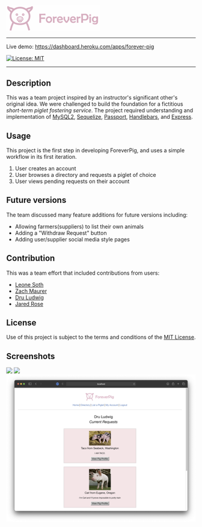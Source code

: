 <img src="./public/assets/images/forever-pig-logo.png" width="250px">
<hr>
  Live demo: <a href="https://dashboard.heroku.com/apps/forever-pig">https://dashboard.heroku.com/apps/forever-pig</a> 

  [![License: MIT](https://img.shields.io/badge/License-MIT-yellow.svg)](https://opensource.org/licenses/MIT)

  <hr>

  ## Description
  This was a team project inspired by an instructor's significant other's original idea. We were challenged to build the foundation for a fictitious <i>short-term piglet fostering service</i>. The project required understanding and implementation of [MySQL2](https://www.npmjs.com/package/mysql2), [Sequelize](https://www.npmjs.com/package/sequelize), [Passport](https://www.npmjs.com/package/passport), [Handlebars](https://www.npmjs.com/package/handlebars), and [Express](https://www.npmjs.com/package/express). 

## Usage
  This project is the first step in developing ForeverPig, and uses a simple workflow in its first iteration.
  1. User creates an account
  2. User browses a directory and requests a piglet of choice
  3. User views pending requests on their account

## Future versions
  The team discussed many feature additions for future versions including:
  - Allowing farmers(suppliers) to list their own animals
  - Adding a "Withdraw Request" button
  - Adding user/supplier social media style pages

## Contribution
  This was a team effort that included contributions from users:
  - [Leone Soth](https://github.com/lsoth)
  - [Zach Maurer](https://github.com/zmaurer1)
  - [Dru Ludwig](https://github.com/druludwig/)
  - [Jared Rose](https://github.com/MagnetMoss)

  ## License
  Use of this project is subject to the terms and conditions of the <a href="https://www.mit.edu/~amini/LICENSE.md">MIT License</a>.
  
  ## Screenshots
<img src="./public/assets/images/readme-images/forever-pig-screenshot-1.png">
<img src="./public/assets/images/readme-images/forever-pig-screenshot-2.png">
<img src="./public/assets/images/readme-images/forever-pig-screenshot-3.png">
  
 

